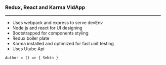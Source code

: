 ### Redux, React and Karma VidApp
-----
+ Uses webpack and express to serve devEnv
+ Node js and react for UI designing
+ Bootstrapped for components styling 
+ Redux boiler plate
+ Karma installed and optimized for fast unit testing  
+ Uses Utube Api

`` Author = () => { Sebtn } ``